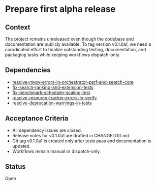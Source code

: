 # Prepare first alpha release

## Context
The project remains unreleased even though the codebase and documentation are
publicly available. To tag version v0.1.0a1, we need a coordinated effort to
finalize outstanding testing, documentation, and packaging tasks while keeping
workflows dispatch-only.

## Dependencies
- [resolve-mypy-errors-in-orchestrator-perf-and-search-core](resolve-mypy-errors-in-orchestrator-perf-and-search-core.md)
- [fix-search-ranking-and-extension-tests](fix-search-ranking-and-extension-tests.md)
- [fix-benchmark-scheduler-scaling-test](fix-benchmark-scheduler-scaling-test.md)
- [resolve-resource-tracker-errors-in-verify](resolve-resource-tracker-errors-in-verify.md)
- [resolve-deprecation-warnings-in-tests](resolve-deprecation-warnings-in-tests.md)

## Acceptance Criteria
- All dependency issues are closed.
- Release notes for v0.1.0a1 are drafted in CHANGELOG.md.
- Git tag v0.1.0a1 is created only after tests pass and documentation is updated.
- Workflows remain manual or dispatch-only.

## Status
Open
